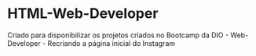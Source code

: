 # HTML-Web-Developer

Criado para disponibilizar os projetos criados no Bootcamp da DIO - Web-Developer -  Recriando a página inicial do Instagram

